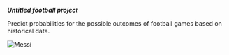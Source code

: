 ***Untitled football project***

Predict probabilities for the possible outcomes of football games based on historical data.

![Messi](http://i.imgur.com/9S6jdyX.gif)
